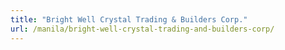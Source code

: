 ```yaml
---
title: "Bright Well Crystal Trading & Builders Corp."
url: /manila/bright-well-crystal-trading-and-builders-corp/
---
```

